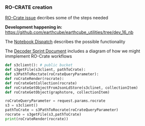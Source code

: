 ### RO-CRATE creation
 [RO-Crate issue](https://github.com/earthcube/earthcube_utilities/issues/15) decribes some of the steps needed

**Development happening in:** https://github.com/earthcube/earthcube_utilities/tree/dev_16_nb


The [Notebook Dispatch](https://docs.google.com/document/d/1dIusvhpbJuN7HC8smPPGbn9HIWJGsN7iZafKTRTc42I/edit#heading=h.1izdmil74wk6) describes the possible functionality 

The [Decoder Sprint Document](https://docs.google.com/document/d/1PSPPp3M3OJFUbLPr3zW1Xnt4uQuo-Oruwuh2LqN2yxE/edit#heading=h.muip1py2h08a) includes a diagram of how we might immplement RO-Crate workflows

```python
def s3client(): # public bucket
def s3getFile(s3client, pathToCrate):
def s3PathToRoctate(roCrateQueryParameter):
def roCrateRender(rocrate):
def roCrateGetCollection(rocrate)
def roCrateGetObjectFromJsonLdStore(s3clinet, collectionItem)
def roCrateGetObject(graphstore, collectionItem)
```

```python
roCrateQueryParameter = request.params.rocrate
s3 = s3client()
pathToCrate = s3PathToRocrate(roCrateQueryParameter)
rocrate = s3getFile(s3,pathToCrate)
print(roCrateRender(rocrate))
```
